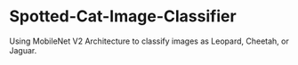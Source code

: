 # Spotted-Cat-Image-Classifier
Using MobileNet V2 Architecture to classify images as Leopard, Cheetah, or Jaguar.

